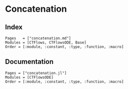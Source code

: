 # Concatenation

## Index

```@index
Pages   = ["concatenation.md"]
Modules = [CTFlows, CTFlowsODE, Base]
Order = [:module, :constant, :type, :function, :macro]
```

## Documentation

```@autodocs
Pages = ["concatenation.jl"]
Modules = [CTFlowsODE]
Order = [:module, :constant, :type, :function, :macro]
```